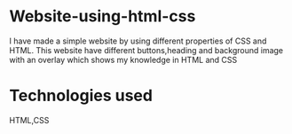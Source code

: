 # Website-using-html-css
I have made a simple website by using different properties of CSS and HTML. This website have different buttons,heading and background image with an overlay which shows my knowledge in HTML and CSS

# Technologies used
HTML,CSS
